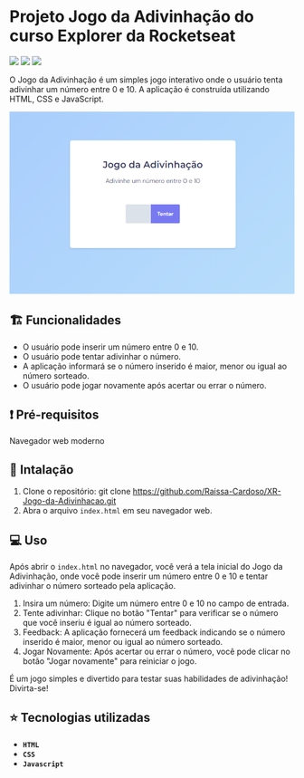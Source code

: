 # Projeto Jogo da Adivinhação do curso Explorer da Rocketseat
<p>
    <img src="http://img.shields.io/static/v1?label=LICENSE&message=MIT&color=green"/>
    <img src="http://img.shields.io/static/v1?label=VERSION&message=2.0&color=blue"/>
    <img src="http://img.shields.io/static/v1?label=STATUS&message=DEPLOY&color=orange"/>
</p>

O Jogo da Adivinhação é um simples jogo interativo onde o usuário tenta adivinhar um número entre 0 e 10. A aplicação é construída utilizando HTML, CSS e JavaScript.


![Imagem do página inicial do projeto](./assets/XR-Jogo-da-Adivinhacao.png)

## :building_construction: Funcionalidades

- O usuário pode inserir um número entre 0 e 10.
- O usuário pode tentar adivinhar o número.
- A aplicação informará se o número inserido é maior, menor ou igual ao número sorteado.
- O usuário pode jogar novamente após acertar ou errar o número.


## :exclamation: Pré-requisitos

Navegador web moderno

## :hammer: Intalação

1. Clone o repositório: git clone https://github.com/Raissa-Cardoso/XR-Jogo-da-Adivinhacao.git
2. Abra o arquivo `index.html` em seu navegador web.

## :computer: Uso

Após abrir o `index.html` no navegador, você verá a tela inicial do Jogo da Adivinhação, onde você pode inserir um número entre 0 e 10 e tentar adivinhar o número sorteado pela aplicação.

1. Insira um número: Digite um número entre 0 e 10 no campo de entrada.
2. Tente adivinhar: Clique no botão "Tentar" para verificar se o número que você inseriu é igual ao número sorteado.
3. Feedback: A aplicação fornecerá um feedback indicando se o número inserido é maior, menor ou igual ao número sorteado.
4. Jogar Novamente: Após acertar ou errar o número, você pode clicar no botão "Jogar novamente" para reiniciar o jogo.

É um jogo simples e divertido para testar suas habilidades de adivinhação! Divirta-se!


## :star: Tecnologias utilizadas

- **`HTML`**
- **`CSS`**
- **`Javascript`**
